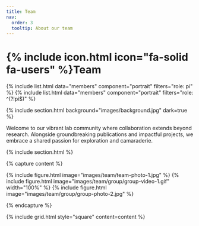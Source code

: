 ```yaml
---
title: Team
nav:
  order: 3
  tooltip: About our team
---
```


# {% include icon.html icon="fa-solid fa-users" %}Team


{% include list.html data="members" component="portrait" filters="role: pi" %}
{% include list.html data="members" component="portrait" filters="role: ^(?!pi$)" %}

{% include section.html background="images/background.jpg" dark=true %}

Welcome to our vibrant lab community where collaboration extends beyond research. 
Alongside groundbreaking publications and impactful projects, we embrace a shared 
passion for exploration and camaraderie.

{% include section.html %}

{% capture content %}

{% include figure.html image="images/team/team-photo-1.jpg" %}
{% include figure.html image="images/team/group/group-video-1.gif" width="100%" %}
{% include figure.html image="images/team/group/group-photo-2.jpg" %}

{% endcapture %}

{% include grid.html style="square" content=content %}
